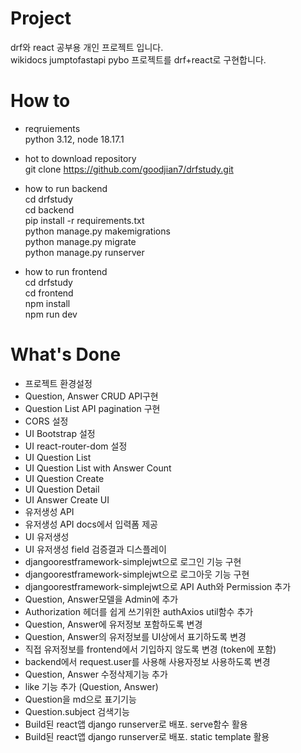 # Project
drf와 react 공부용 개인 프로젝트 입니다.  
wikidocs jumptofastapi pybo 프로젝트를 drf+react로 구현합니다.

# How to  
- reqruiements  
  python 3.12, node 18.17.1  

- hot to download repository  
  git clone https://github.com/goodjian7/drfstudy.git  

- how to run backend  
  cd drfstudy  
  cd backend  
  pip install -r requirements.txt  
  python manage.py makemigrations  
  python manage.py migrate  
  python manage.py runserver  
  
- how to run frontend  
  cd drfstudy  
  cd frontend  
  npm install  
  npm run dev  
  
   
# What's Done
- 프로젝트 환경설정  
- Question, Answer CRUD API구현  
- Question List API pagination 구현  
- CORS 설정  
- UI Bootstrap 설정  
- UI react-router-dom 설정  
- UI Question List  
- UI Question List with Answer Count  
- UI Question Create  
- UI Question Detail  
- UI Answer Create UI 
- 유저생성 API
- 유저생성 API docs에서 입력폼 제공
- UI 유저생성 
- UI 유저생성 field 검증결과 디스플레이
- djangoorestframework-simplejwt으로 로그인 기능 구현
- djangoorestframework-simplejwt으로 로그아웃 기능 구현
- djangoorestframework-simplejwt으로 API Auth와 Permission 추가
- Question, Answer모델을 Admin에 추가
- Authorization 헤더를 쉽게 쓰기위한 authAxios util함수 추가
- Question, Answer에 유저정보 포함하도록 변경
- Question, Answer의 유저정보를 UI상에서 표기하도록 변경
- 직접 유저정보를 frontend에서 기입하지 않도록 변경 (token에 포함)
- backend에서 request.user를 사용해 사용자정보 사용하도록 변경
- Question, Answer 수정삭제기능 추가
- like 기능 추가 (Question, Answer)
- Question을 md으로 표기기능
- Question.subject 검색기능
- Build된 react앱 django runserver로 배포. serve함수 활용
- Build된 react앱 django runserver로 배포. static template 활용
